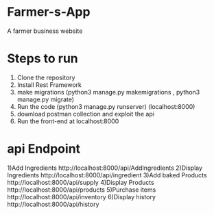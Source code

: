# Farmer-s-App
A farmer business website


# Steps to run
1) Clone the repository
2) Install Rest Framework
3) make migrations (python3 manage.py makemigrations ,    python3 manage.py migrate)
4) Run the code (python3 manage.py runserver) (localhost:8000)
5) download postman collection and exploit the  api
6) Run the front-end at localhost:8000


# api Endpoint
1)Add Ingredients      http://localhost:8000/api/AddIngredients
2)Display Ingredients  http://localhost:8000/api/ingredient
3)Add baked Products   http://localhost:8000/api/supply
4)Display Products     http://localhost:8000/api/products
5)Purchase items       http://localhost:8000/api/inventory
6)Display history      http://localhost:8000/api/history

